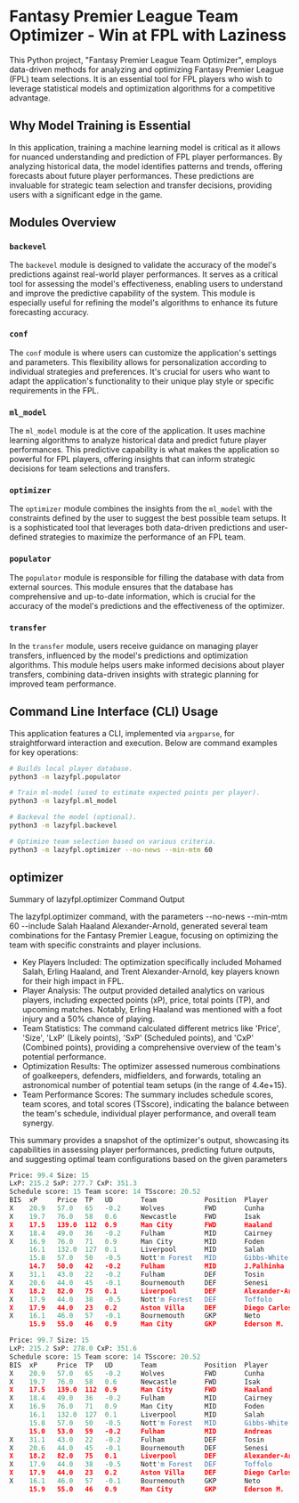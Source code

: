# Fantasy Premier League Team Optimizer - Win at FPL with Laziness
This Python project, "Fantasy Premier League Team Optimizer", employs data-driven methods for analyzing and optimizing Fantasy Premier League (FPL) team selections. It is an essential tool for FPL players who wish to leverage statistical models and optimization algorithms for a competitive advantage.

## Why Model Training is Essential
In this application, training a machine learning model is critical as it allows for nuanced understanding and prediction of FPL player performances. By analyzing historical data, the model identifies patterns and trends, offering forecasts about future player performances. These predictions are invaluable for strategic team selection and transfer decisions, providing users with a significant edge in the game.

## Modules Overview

### `backevel`
The `backevel` module is designed to validate the accuracy of the model's predictions against real-world player performances. It serves as a critical tool for assessing the model's effectiveness, enabling users to understand and improve the predictive capability of the system. This module is especially useful for refining the model's algorithms to enhance its future forecasting accuracy.

### `conf`
The `conf` module is where users can customize the application's settings and parameters. This flexibility allows for personalization according to individual strategies and preferences. It's crucial for users who want to adapt the application's functionality to their unique play style or specific requirements in the FPL.

### `ml_model`
The `ml_model` module is at the core of the application. It uses machine learning algorithms to analyze historical data and predict future player performances. This predictive capability is what makes the application so powerful for FPL players, offering insights that can inform strategic decisions for team selections and transfers.

### `optimizer`
The `optimizer` module combines the insights from the `ml_model` with the constraints defined by the user to suggest the best possible team setups. It is a sophisticated tool that leverages both data-driven predictions and user-defined strategies to maximize the performance of an FPL team.

### `populator`
The `populator` module is responsible for filling the database with data from external sources. This module ensures that the database has comprehensive and up-to-date information, which is crucial for the accuracy of the model's predictions and the effectiveness of the optimizer.

### `transfer`
In the `transfer` module, users receive guidance on managing player transfers, influenced by the model's predictions and optimization algorithms. This module helps users make informed decisions about player transfers, combining data-driven insights with strategic planning for improved team performance.

## Command Line Interface (CLI) Usage
This application features a CLI, implemented via `argparse`, for straightforward interaction and execution. Below are command examples for key operations:

```bash
# Builds local player database.
python3 -m lazyfpl.populator

# Train ml-model (used to estimate expected points per player).
python3 -m lazyfpl.ml_model

# Backeval the model (optional).
python3 -m lazyfpl.backevel

# Optimize team selection based on various criteria.
python3 -m lazyfpl.optimizer --no-news --min-mtm 60
```


## optimizer
Summary of lazyfpl.optimizer Command Output

The lazyfpl.optimizer command, with the parameters --no-news --min-mtm 60 --include Salah Haaland Alexander-Arnold, generated several team combinations for the Fantasy Premier League, focusing on optimizing the team with specific constraints and player inclusions.

- Key Players Included: The optimization specifically included Mohamed Salah, Erling Haaland, and Trent Alexander-Arnold, key players known for their high impact in FPL.
- Player Analysis: The output provided detailed analytics on various players, including expected points (xP), price, total points (TP), and upcoming matches. Notably, Erling Haaland was mentioned with a foot injury and a 50% chance of playing.
- Team Statistics: The command calculated different metrics like 'Price', 'Size', 'LxP' (Likely points), 'SxP' (Scheduled points), and 'CxP' (Combined points), providing a comprehensive overview of the team's potential performance.
- Optimization Results: The optimizer assessed numerous combinations of goalkeepers, defenders, midfielders, and forwards, totaling an astronomical number of potential team setups (in the range of 4.4e+15).
- Team Performance Scores: The summary includes schedule scores, team scores, and total scores (TSscore), indicating the balance between the team's schedule, individual player performance, and overall team synergy.

This summary provides a snapshot of the optimizer's output, showcasing its capabilities in assessing player performances, predicting future outputs, and suggesting optimal team configurations based on the given parameters

```python
Price: 99.4 Size: 15
LxP: 215.2 SxP: 277.7 CxP: 351.3
Schedule score: 15 Team score: 14 TSscore: 20.52
BIS  xP     Price  TP   UD       Team            Position  Player               Upcoming                              News
X    20.9   57.0   65   -0.2     Wolves          FWD       Cunha                Chelsea - Brentford - Everton 
X    19.7   76.0   58   0.6      Newcastle       FWD       Isak                 Luton - Nott'm Forest - Liverpool 
X    17.5   139.0  112  0.9      Man City        FWD       Haaland              Everton - Sheffield Utd - Newcastle Foot injury - 50% chance of playing
X    18.4   49.0   36   -0.2     Fulham          MID       Cairney              Burnley - Bournemouth - Arsenal 
X    16.9   76.0   71   0.9      Man City        MID       Foden                Everton - Sheffield Utd - Newcastle 
     16.1   132.0  127  0.1      Liverpool       MID       Salah                Arsenal - Burnley - Newcastle 
     15.8   57.0   50   -0.5     Nott'm Forest   MID       Gibbs-White          Bournemouth - Newcastle - Man Utd 
     14.7   50.0   42   -0.2     Fulham          MID       J.Palhinha           Burnley - Bournemouth - Arsenal 
X    31.1   43.0   22   -0.2     Fulham          DEF       Tosin                Burnley - Bournemouth - Arsenal 
X    20.6   44.0   45   -0.1     Bournemouth     DEF       Senesi               Nott'm Forest - Fulham - Spurs 
X    18.2   82.0   75   0.1      Liverpool       DEF       Alexander-Arnold     Arsenal - Burnley - Newcastle 
X    17.9   44.0   38   -0.5     Nott'm Forest   DEF       Toffolo              Bournemouth - Newcastle - Man Utd 
X    17.9   44.0   23   0.2      Aston Villa     DEF       Diego Carlos         Sheffield Utd - Man Utd - Burnley 
X    16.1   46.0   57   -0.1     Bournemouth     GKP       Neto                 Nott'm Forest - Fulham - Spurs 
     15.9   55.0   46   0.9      Man City        GKP       Ederson M.           Everton - Sheffield Utd - Newcastle 

Price: 99.7 Size: 15
LxP: 215.2 SxP: 278.0 CxP: 351.6
Schedule score: 15 Team score: 14 TSscore: 20.52
BIS  xP     Price  TP   UD       Team            Position  Player               Upcoming                              News
X    20.9   57.0   65   -0.2     Wolves          FWD       Cunha                Chelsea - Brentford - Everton 
X    19.7   76.0   58   0.6      Newcastle       FWD       Isak                 Luton - Nott'm Forest - Liverpool 
X    17.5   139.0  112  0.9      Man City        FWD       Haaland              Everton - Sheffield Utd - Newcastle Foot injury - 50% chance of playing
X    18.4   49.0   36   -0.2     Fulham          MID       Cairney              Burnley - Bournemouth - Arsenal 
X    16.9   76.0   71   0.9      Man City        MID       Foden                Everton - Sheffield Utd - Newcastle 
     16.1   132.0  127  0.1      Liverpool       MID       Salah                Arsenal - Burnley - Newcastle 
     15.8   57.0   50   -0.5     Nott'm Forest   MID       Gibbs-White          Bournemouth - Newcastle - Man Utd 
     15.0   53.0   59   -0.2     Fulham          MID       Andreas              Burnley - Bournemouth - Arsenal 
X    31.1   43.0   22   -0.2     Fulham          DEF       Tosin                Burnley - Bournemouth - Arsenal 
X    20.6   44.0   45   -0.1     Bournemouth     DEF       Senesi               Nott'm Forest - Fulham - Spurs 
X    18.2   82.0   75   0.1      Liverpool       DEF       Alexander-Arnold     Arsenal - Burnley - Newcastle 
X    17.9   44.0   38   -0.5     Nott'm Forest   DEF       Toffolo              Bournemouth - Newcastle - Man Utd 
X    17.9   44.0   23   0.2      Aston Villa     DEF       Diego Carlos         Sheffield Utd - Man Utd - Burnley 
X    16.1   46.0   57   -0.1     Bournemouth     GKP       Neto                 Nott'm Forest - Fulham - Spurs 
     15.9   55.0   46   0.9      Man City        GKP       Ederson M.           Everton - Sheffield Utd - Newcastle 
```